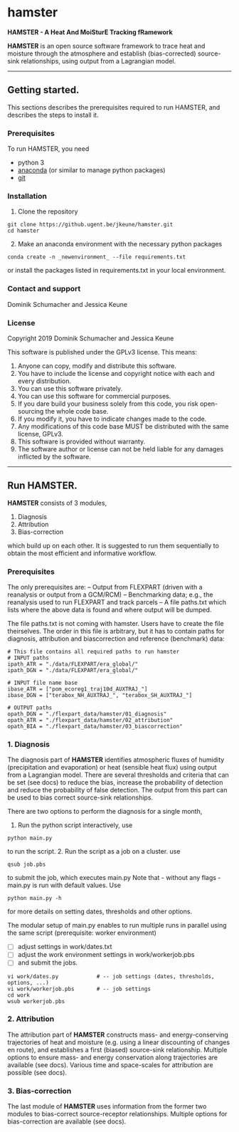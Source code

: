 # hamster

**HAMSTER - A Heat And MoiSturE Tracking fRamework**

**HAMSTER** is an open source software framework to trace heat and moisture through the atmosphere and establish (bias-corrected) source-sink relationships, using output from a Lagrangian model. 

- - - -
## Getting started. 

This sections describes the prerequisites required to run HAMSTER, and describes the steps to install it. 

### Prerequisites
To run HAMSTER, you need 
* python 3
* [anaconda](https://www.anaconda.com/) (or similar to manage python packages)
* [git](https://git-scm.com/)

### Installation
1. Clone the repository
```
git clone https://github.ugent.be/jkeune/hamster.git
cd hamster
```
2. Make an anaconda environment with the necessary python packages
```
conda create -n _newenvironment_ --file requirements.txt
```
or install the packages listed in requirements.txt in your local environment. 

### Contact and support
Dominik Schumacher and Jessica Keune

### License
Copyright 2019 Dominik Schumacher and Jessica Keune

This software is published under the GPLv3 license. This means: 
1. Anyone can copy, modify and distribute this software. 
2. You have to include the license and copyright notice with each and every distribution.
3. You can use this software privately.
4. You can use this software for commercial purposes.
5. If you dare build your business solely from this code, you risk open-sourcing the whole code base.
6. If you modify it, you have to indicate changes made to the code.
7. Any modifications of this code base MUST be distributed with the same license, GPLv3.
8. This software is provided without warranty.
9. The software author or license can not be held liable for any damages inflicted by the software.

- - - - 
## Run HAMSTER.
**HAMSTER** consists of 3 modules, 
1. Diagnosis
2. Attribution
3. Bias-correction

which build up on each other. It is suggested to run them sequentially to obtain the most efficient and informative workflow. 

### Prerequisites
The only prerequisites are: 
– Output from FLEXPART (driven with a reanalysis or output from a GCM/RCM)
– Benchmarking data; e.g., the reanalysis used to run FLEXPART and track parcels
– A file paths.txt which lists where the above data is found and where output will be dumped.

The file paths.txt is not coming with hamster. Users have to create the file theirselves. The order in this file is arbitrary, but it has to contain paths for diagnosis, attribution and biascorrection and reference (benchmark) data: 
```
# This file contains all required paths to run hamster
# INPUT paths
ipath_ATR = "./data/FLEXPART/era_global/"
ipath_DGN = "./data/FLEXPART/era_global/"

# INPUT file name base
ibase_ATR = ["pom_ecoreg1_traj10d_AUXTRAJ_"]
ibase_DGN = ["terabox_NH_AUXTRAJ_", "terabox_SH_AUXTRAJ_"]

# OUTPUT paths
opath_DGN = "./flexpart_data/hamster/01_diagnosis"
opath_ATR = "./flexpart_data/hamster/02_attribution"
opath_BIA = "./flexpart_data/hamster/03_biascorrection"
```

### 1. Diagnosis
The diagnosis part of **HAMSTER** identifies atmospheric fluxes of humidity (precipitation and evaporation) or heat (sensible heat flux) using output from a Lagrangian model. There are several thresholds and criteria that can be set (see docs) to reduce the bias, increase the probability of detection and reduce the probability of false detection. The output from this part can be used to bias correct source-sink relationships. 

There are two options to perform the diagnosis for a single month, 
1. Run the python script interactively, use
```
python main.py
```
to run the script. 
2. Run the script as a job on a cluster. use
```
qsub job.pbs 
```
to submit the job, which executes main.py
Note that - without any flags - main.py is run with default values. Use 
```
python main.py -h
```
for more details on setting dates, thresholds and other options. 

The modular setup of main.py enables to run multiple runs in parallel using the same script (prerequisite: worker environment)
- [ ] adjust settings in work/dates.txt
- [ ] adjust the work environment settings in work/workerjob.pbs
- [ ] and submit the jobs. 
```
vi work/dates.py            # -- job settings (dates, thresholds, options, ...)
vi work/workerjob.pbs       # -- job settings
cd work 
wsub workerjob.pbs
``` 

### 2. Attribution
The attribution part of **HAMSTER** constructs mass- and energy-conserving trajectories of heat and moisture (e.g. using a linear discounting of changes en route), and establishes a first (biased) source-sink relationship. Multiple options to ensure mass- and energy conservation along trajectories are available (see docs). Various time and space-scales for attribution are possible (see docs). 

### 3. Bias-correction
The last module of **HAMSTER** uses information from the former two modules to bias-correct source-receptor relationships. Multiple options for bias-correction are available (see docs). 
